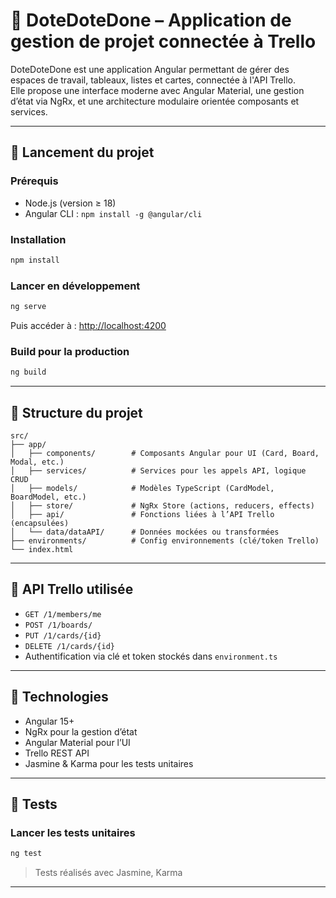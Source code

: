 
# 📘 DoteDoteDone – Application de gestion de projet connectée à Trello

DoteDoteDone est une application Angular permettant de gérer des espaces de travail, tableaux, listes et cartes, connectée à l'API Trello.  
Elle propose une interface moderne avec Angular Material, une gestion d’état via NgRx, et une architecture modulaire orientée composants et services.

---

## 🚀 Lancement du projet

### Prérequis
- Node.js (version ≥ 18)
- Angular CLI : `npm install -g @angular/cli`

### Installation

```bash
npm install
```

### Lancer en développement

```bash
ng serve
```

Puis accéder à : [http://localhost:4200](http://localhost:4200)

### Build pour la production

```bash
ng build
```

---

## 📁 Structure du projet

```
src/
├── app/
│   ├── components/        # Composants Angular pour UI (Card, Board, Modal, etc.)
│   ├── services/          # Services pour les appels API, logique CRUD
│   ├── models/            # Modèles TypeScript (CardModel, BoardModel, etc.)
│   ├── store/             # NgRx Store (actions, reducers, effects)
│   ├── api/               # Fonctions liées à l’API Trello (encapsulées)
│   └── data/dataAPI/      # Données mockées ou transformées
├── environments/          # Config environnements (clé/token Trello)
└── index.html
```

---

## 🔌 API Trello utilisée

- `GET /1/members/me`
- `POST /1/boards/`
- `PUT /1/cards/{id}`
- `DELETE /1/cards/{id}`
- Authentification via clé et token stockés dans `environment.ts`

---

## 🧱 Technologies

- Angular 15+
- NgRx pour la gestion d’état
- Angular Material pour l’UI
- Trello REST API
- Jasmine & Karma pour les tests unitaires

---

## 🧪 Tests

### Lancer les tests unitaires

```bash
ng test
```

> Tests réalisés avec Jasmine, Karma

---

